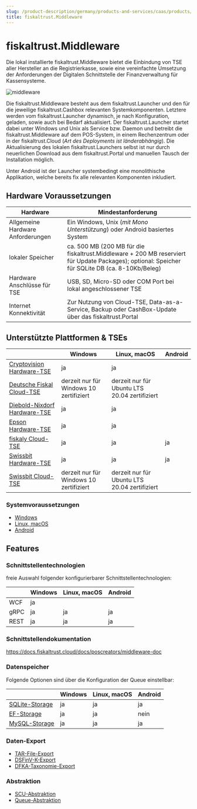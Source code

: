 ```yaml
---
slug: /product-description/germany/products-and-services/caas/products/middleware
title: fiskaltrust.Middleware
---
```


# fiskaltrust.Middleware

Die lokal installierte fiskaltrust.Middleware bietet die Einbindung von TSE aller Hersteller an die Registrierkasse, sowie eine vereinfachte Umsetzung der Anforderungen der Digitalen Schnittstelle der Finanzverwaltung für Kassensysteme.

![middleware](../media/middleware.png)

Die fiskaltrust.Middleware besteht aus dem fiskaltrust.Launcher und den für die jeweilige fiskaltrust.Cashbox relevanten Systemkomponenten. Letztere werden vom fiskaltrust.Launcher dynamisch, je nach Konfiguration, geladen, sowie auch bei Bedarf aktualisiert. Der fiskaltrust.Launcher startet dabei unter Windows und Unix als Service bzw. Daemon und betreibt die fiskaltrust.Middleware auf dem POS-System, in einem Rechenzentrum oder in der fiskaltrust.Cloud (_Art des Deployments ist länderabhängig_). Die Aktualisierung des lokalen fiskaltrust.Launchers selbst ist nur durch neuerlichen Download aus dem fiskaltrust.Portal und manuellen Tausch der Installation möglich.

Unter Android ist der Launcher systembedingt eine monolithische Applikation, welche bereits fix alle relevanten Komponenten inkludiert.

## Hardware Voraussetzungen

| Hardware                          | Mindestanforderung                                           |
| --------------------------------- | ------------------------------------------------------------ |
| Allgemeine Hardware Anforderungen | Ein Windows, Unix (_mit Mono Unterstützung_) oder Android basiertes System |
| lokaler Speicher                  | ca. 500 MB (200 MB für die fiskaltrust.Middleware + 200 MB reserviert für Update Packages); optional: Speicher für SQLite DB (ca. 8-10Kb/Beleg) |
| Hardware Anschlüsse für TSE       | USB, SD, Micro-SD oder COM Port bei lokal angeschlossener TSE |
| Internet Konnektivität            | Zur Nutzung von Cloud-TSE, Data-as-a-Service, Backup oder CashBox-Update über das fiskaltrust.Portal |

## Unterstützte Plattformen & TSEs

|                                                                                    | Windows                                 | Linux, macOS                                  | Android |
| ---------------------------------------------------------------------------------- | --------------------------------------- | --------------------------------------------- | ------- |
| [Cryptovision Hardware-TSE](../features/basics/tse/hardware/cryptovision.md)       | ja                                      | ja                                            |         |
| [Deutsche Fiskal Cloud-TSE](../features/basics/tse/cloud/deutsche-fiskal.md)       | derzeit nur für Windows 10 zertifiziert | derzeit nur für Ubuntu LTS 20.04 zertifiziert |         |
| [Diebold-Nixdorf Hardware-TSE](../features/basics/tse/hardware/diebold-nixdorf.md) | ja                                      | ja                                            |         |
| [Epson Hardware-TSE](../features/basics/tse/hardware/epson.md)                     | ja                                      | ja                                            |         |
| [fiskaly Cloud-TSE](../features/basics/tse/cloud/fiskaly.md)                       | ja                                      | ja                                            | ja      |
| [Swissbit Hardware-TSE](../features/basics/tse/hardware/swissbit.md)               | ja                                      | ja                                            | ja      |
| [Swissbit Cloud-TSE](../features/basics/tse/cloud/swissbit-cloud.md)               | derzeit nur für Windows 10 zertifiziert | derzeit nur für Ubuntu LTS 20.04 zertifiziert |         |

### Systemvoraussetzungen

- [Windows](../features/supported-platforms/windows.md)
- [Linux, macOS](../features/supported-platforms/linux.md)
- [Android](../features/supported-platforms/android.md)

## Features

### Schnittstellentechnologien

freie Auswahl folgender konfigurierbarer Schnittstellentechnologien:

|      | Windows | Linux, macOS | Android |
| ---- | ------- | ------------ | ------- |
| WCF  | ja      |              |         |
| gRPC | ja      | ja           | ja      |
| REST | ja      | ja           | ja      |

### Schnittstellendokumentation

https://docs.fiskaltrust.cloud/docs/poscreators/middleware-doc

### Datenspeicher

Folgende Optionen sind über die Konfiguration der Queue einstellbar:

|                                                                    | Windows | Linux, macOS | Android |
| ------------------------------------------------------------------ | ------- | ------------ | ------- |
| [SQLite-Storage](../features/supported-databases/sqlite.md)        | ja      | ja           | ja      |
| [EF-Storage](../features/supported-databases/entity-framework.md)  | ja      | ja           | nein    |
| [MySQL-Storage](../features/supported-databases/mysql.md)          | ja      | ja           | ja      |

### Daten-Export

-  [TAR-File-Export](../features/upload-and-export/tar-unload-and-export.md) 
-  [DSFinV-K-Export](../features/upload-and-export/dsfinvk-export.md) 
-  [DFKA-Taxonomie-Export](../features/upload-and-export/dfka-taxonomie-export.md) 

### Abstraktion

- [SCU-Abstraktion](../features/basics/scu-abstraction.md)  
- [Queue-Abstraktion](../features/basics/queue-abstraction.md) 
